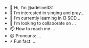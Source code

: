 - 👋 Hi, I’m @adeline331
- 👀 I’m interested in singing and pray...
- 🌱 I’m currently learning in l3 SOD...
- 💞️ I’m looking to collaborate on ...
- 📫 How to reach me ...
- 😄 Pronouns: ...
- ⚡ Fun fact: ...

<!---
adeline331/adeline331 is a ✨ special ✨ repository because its `README.md` (this file) appears on your GitHub profile.
You can click the Preview link to take a look at your changes.
--->

